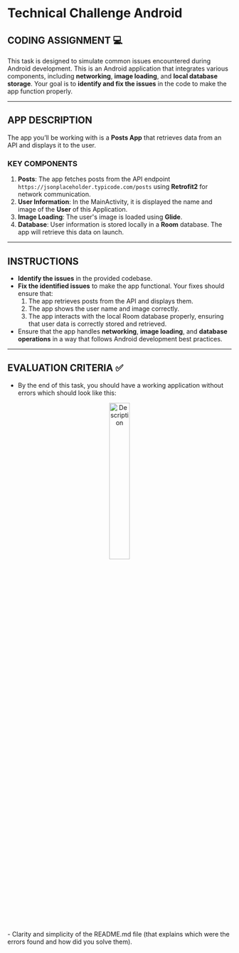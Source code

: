 # Technical Challenge Android

## CODING ASSIGNMENT 💻
This task is designed to simulate common issues encountered during Android development. This is an Android application that integrates various components, including **networking**, **image loading**, and **local database storage**. Your goal is to **identify and fix the issues** in the code to make the app function properly.

---

## APP DESCRIPTION

The app you’ll be working with is a **Posts App** that retrieves data from an API and displays it to the user.

### KEY COMPONENTS
1. **Posts**: The app fetches posts from the API endpoint `https://jsonplaceholder.typicode.com/posts` using **Retrofit2** for network communication.
2. **User Information**: In the MainActivity, it is displayed the name and image of the **User** of this Application.
3. **Image Loading**: The user's image is loaded using **Glide**.
4. **Database**: User information is stored locally in a **Room** database. The app will retrieve this data on launch.

---

## INSTRUCTIONS

- **Identify the issues** in the provided codebase.
- **Fix the identified issues** to make the app functional. Your fixes should ensure that:
  1. The app retrieves posts from the API and displays them.
  2. The app shows the user name and image correctly.
  3. The app interacts with the local Room database properly, ensuring that user data is correctly stored and retrieved.
- Ensure that the app handles **networking**, **image loading**, and **database operations** in a way that follows Android development best practices.

---

## EVALUATION CRITERIA ✅

- By the end of this task, you should have a working application without errors which should look like this:
<p align="center">
    <img src="https://github.com/user-attachments/assets/420bfad3-20a7-4f5a-aefc-bd68a01b3ee3" alt="Description" width="30%">
</p>
- Clarity and simplicity of the README.md file (that explains which were the errors found and how did you solve them).
